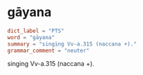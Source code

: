 # gāyana

``` toml
dict_label = "PTS"
word = "gāyana"
summary = "singing Vv-a.315 (naccana +)."
grammar_comment = "neuter"
```

singing Vv\-a.315 (naccana \+).

